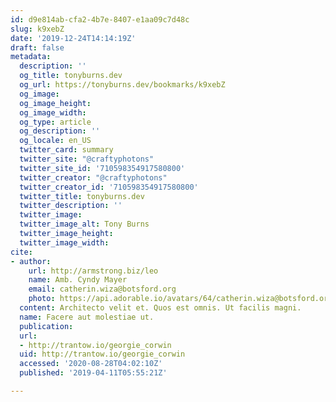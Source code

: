 ```yaml
---
id: d9e814ab-cfa2-4b7e-8407-e1aa09c7d48c
slug: k9xebZ
date: '2019-12-24T14:14:19Z'
draft: false
metadata:
  description: ''
  og_title: tonyburns.dev
  og_url: https://tonyburns.dev/bookmarks/k9xebZ
  og_image: 
  og_image_height: 
  og_image_width: 
  og_type: article
  og_description: ''
  og_locale: en_US
  twitter_card: summary
  twitter_site: "@craftyphotons"
  twitter_site_id: '710598354917580800'
  twitter_creator: "@craftyphotons"
  twitter_creator_id: '710598354917580800'
  twitter_title: tonyburns.dev
  twitter_description: ''
  twitter_image: 
  twitter_image_alt: Tony Burns
  twitter_image_height: 
  twitter_image_width: 
cite:
- author:
    url: http://armstrong.biz/leo
    name: Amb. Cyndy Mayer
    email: catherin.wiza@botsford.org
    photo: https://api.adorable.io/avatars/64/catherin.wiza@botsford.org.png
  content: Architecto velit et. Quos est omnis. Ut facilis magni.
  name: Facere aut molestiae ut.
  publication: 
  url:
  - http://trantow.io/georgie_corwin
  uid: http://trantow.io/georgie_corwin
  accessed: '2020-08-28T04:02:10Z'
  published: '2019-04-11T05:55:21Z'

---
```



